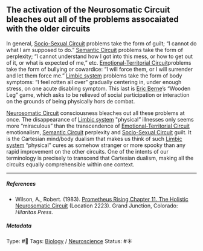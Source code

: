 ## The activation of the Neurosomatic Circuit bleaches out all of the problems assocaiated with the older circuits

In general, [Socio-Sexual Circuit](Socio-Sexual%20Circuit.md) problems take the form of guilt; “I cannot do what I am supposed to do.” [Semantic Circuit](Time-Binding%20Semantic%20Circuit.md) problems take the form of perplexity; “I cannot understand how I got into this mess, or how to get out of it, or what is expected of me,” etc. [Emotional-Territorial Circuit](Emotional-Territorial%20Circuit.md)problems take the form of bullying or cowardice: “I will force them, or I will surrender and let them force me.” [Limbic system](Limbic%20system.md) problems take the form of body symptoms: “I feel rotten all over” gradually centering in, under enough stress, on one acute disabling symptom. This last is [Eric Berne]()’s “Wooden Leg” game, which asks to be relieved of social participation or interaction on the grounds of being physically hors de combat. 

[Neurosomatic Circuit](Neurosomatic%20Circuit.md) consciousness bleaches out all these problems at once. The disappearance of [Limbic system](Limbic%20system.md) "physical” illnesses only seems more “miraculous” than the transcendence of [Emotional-Territorial Circuit](Emotional-Territorial%20Circuit.md) emotionalism, [Semantic Circuit](Time-Binding%20Semantic%20Circuit.md) perplexity and [Socio-Sexual Circuit](Socio-Sexual%20Circuit.md) guilt. It is the Cartesian mind/body dualism that makes us think of such [Limbic system](Limbic%20system.md) “physical” cures as somehow stranger or more spooky than any rapid improvement on the other circuits. One of the intents of our terminology is precisely to transcend that Cartesian dualism, making all the circuits equally comprehensible within one context.

---

##### References

* Wilson, A., Robert. (1983). [Prometheus Rising Chapter 11. The Holistic Neurosomatic Circuit](Prometheus%20Rising%20Chapter%2011.%20The%20Holistic%20Neurosomatic%20Circuit.md) (Location 2223). Grand Junction, Colorado: *Hilaritas Press*.

##### Metadata

Type: #🔴 
Tags: [Biology]() / [Neuroscience](Neuroscience.md) 
Status: #☀️ 
